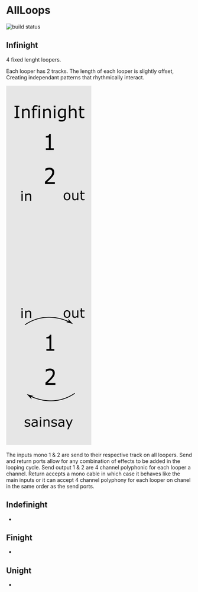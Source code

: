 # AllLoops
![build status](https://github.com/sainsay/AllLoops/actions/workflows/build_plugin.yml/badge.svg?branch=master)
## Infinight
4 fixed lenght loopers. 

Each looper has 2 tracks.
The length of each looper is slightly offset, Creating independant patterns that rhythmically interact.

![Alt text](./res/Infinight.svg)

The inputs mono 1 & 2 are send to their respective track on all loopers.
Send and return ports allow for any combination of effects to be added in the looping cycle. Send output 1 & 2 are 4 channel polyphonic for each looper a channel. Return accepts a mono cable in which case it behaves like the main inputs or it can accept 4 channel polyphony for each looper on chanel in the same order as the send ports.

## Indefinight
-

## Finight
-

## Unight
-
